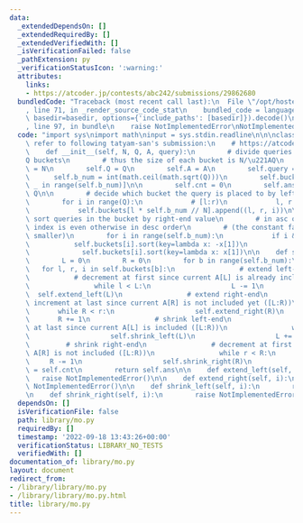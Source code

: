 ```yaml
---
data:
  _extendedDependsOn: []
  _extendedRequiredBy: []
  _extendedVerifiedWith: []
  _isVerificationFailed: false
  _pathExtension: py
  _verificationStatusIcon: ':warning:'
  attributes:
    links:
    - https://atcoder.jp/contests/abc242/submissions/29862680
  bundledCode: "Traceback (most recent call last):\n  File \"/opt/hostedtoolcache/PyPy/3.7.13/x64/site-packages/onlinejudge_verify/documentation/build.py\"\
    , line 71, in _render_source_code_stat\n    bundled_code = language.bundle(stat.path,\
    \ basedir=basedir, options={'include_paths': [basedir]}).decode()\n  File \"/opt/hostedtoolcache/PyPy/3.7.13/x64/site-packages/onlinejudge_verify/languages/python.py\"\
    , line 97, in bundle\n    raise NotImplementedError\nNotImplementedError\n"
  code: "import sys\nimport math\ninput = sys.stdin.readline\n\n\nclass Mo:\n    #\
    \ refer to following tatyam-san's submission:\n    # https://atcoder.jp/contests/abc242/submissions/29862680\n\
    \    def __init__(self, N, Q, A, query):\n        # divide queries into \u221A\
    Q buckets\n        # thus the size of each bucket is N/\u221AQ\n        self.N\
    \ = N\n        self.Q = Q\n        self.A = A\n        self.query = query\n  \
    \      self.b_num = int(math.ceil(math.sqrt(Q)))\n        self.buckets = [[] for\
    \ _ in range(self.b_num)]\n\n        self.cnt = 0\n        self.ans = [None] *\
    \ Q\n\n        # decide which bucket the query is placed to by left-end value\n\
    \        for i in range(Q):\n            # [l:r)\n            l, r = query[i]\n\
    \            self.buckets[l * self.b_num // N].append((l, r, i))\n\n        #\
    \ sort queries in the bucket by right-end value\n        # in asc order if bucket's\
    \ index is even otherwise in desc order\n        # (the constant factor will be\
    \ smaller)\n        for i in range(self.b_num):\n            if i & 1:\n     \
    \           self.buckets[i].sort(key=lambda x: -x[1])\n            else:\n   \
    \             self.buckets[i].sort(key=lambda x: x[1])\n\n    def solve(self):\n\
    \        L = 0\n        R = 0\n        for b in range(self.b_num):\n         \
    \   for l, r, i in self.buckets[b]:\n                # extend left-end\n     \
    \           # decrement at first since current A[L] is already included ([L:R))\n\
    \                while l < L:\n                    L -= 1\n                  \
    \  self.extend_left(L)\n                # extend right-end\n                #\
    \ increment at last since current A[R] is not included yet ([L:R))\n         \
    \       while R < r:\n                    self.extend_right(R)\n             \
    \       R += 1\n                # shrink left-end\n                # increment\
    \ at last since current A[L] is included ([L:R))\n                while L < l:\n\
    \                    self.shrink_left(L)\n                    L += 1\n       \
    \         # shrink right-end\n                # decrement at first since current\
    \ A[R] is not included ([L:R))\n                while r < R:\n               \
    \     R -= 1\n                    self.shrink_right(R)\n                self.ans[i]\
    \ = self.cnt\n        return self.ans\n\n    def extend_left(self, i):\n     \
    \   raise NotImplementedError()\n\n    def extend_right(self, i):\n        raise\
    \ NotImplementedError()\n\n    def shrink_left(self, i):\n        raise NotImplementedError()\n\
    \n    def shrink_right(self, i):\n        raise NotImplementedError()\n"
  dependsOn: []
  isVerificationFile: false
  path: library/mo.py
  requiredBy: []
  timestamp: '2022-09-18 13:43:26+00:00'
  verificationStatus: LIBRARY_NO_TESTS
  verifiedWith: []
documentation_of: library/mo.py
layout: document
redirect_from:
- /library/library/mo.py
- /library/library/mo.py.html
title: library/mo.py
---
```

